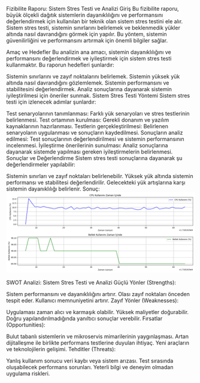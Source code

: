 Fizibilite Raporu: Sistem Stres Testi ve Analizi
Giriş
Bu fizibilite raporu, büyük ölçekli dağıtık sistemlerin dayanıklılığını ve performansını değerlendirmek için kullanılan bir teknik olan sistem stres testini ele alır. Sistem stres testi, sistemin sınırlarını belirlemek ve beklenmedik yükler altında nasıl davrandığını görmek için yapılır. Bu yöntem, sistemin güvenilirliğini ve performansını artırmak için önemli bilgiler sağlar.

Amaç ve Hedefler
Bu analizin ana amacı, sistemin dayanıklılığını ve performansını değerlendirmek ve iyileştirmek için sistem stres testi kullanmaktır. Bu raporun hedefleri şunlardır:

Sistemin sınırlarını ve zayıf noktalarını belirlemek.
Sistemin yüksek yük altında nasıl davrandığını gözlemlemek.
Sistemin performansını ve stabilitesini değerlendirmek.
Analiz sonuçlarına dayanarak sistemin iyileştirilmesi için öneriler sunmak.
Sistem Stres Testi Yöntemi
Sistem stres testi için izlenecek adımlar şunlardır:

Test senaryolarının tanımlanması: Farklı yük senaryoları ve stres testlerinin belirlenmesi.
Test ortamının kurulması: Gerekli donanım ve yazılım kaynaklarının hazırlanması.
Testlerin gerçekleştirilmesi: Belirlenen senaryoların uygulanması ve sonuçların kaydedilmesi.
Sonuçların analiz edilmesi: Test sonuçlarının değerlendirilmesi ve sistemin performansının incelenmesi.
İyileştirme önerilerinin sunulması: Analiz sonuçlarına dayanarak sistemde yapılması gereken iyileştirmelerin belirlenmesi.
Sonuçlar ve Değerlendirme
Sistem stres testi sonuçlarına dayanarak şu değerlendirmeler yapılabilir:

Sistemin sınırları ve zayıf noktaları belirlenebilir.
Yüksek yük altında sistemin performansı ve stabilitesi değerlendirilir.
Gelecekteki yük artışlarına karşı sistemin dayanıklılığı belirlenir.
Sonuç:
![CPU Bellek_Kullanımı Zaman İçinde](Figure_1.png)

SWOT Analizi: Sistem Stres Testi ve Analizi
Güçlü Yönler (Strengths):

Sistem performansını ve dayanıklılığını artırır.
Olası zayıf noktaları önceden tespit eder.
Kullanıcı memnuniyetini artırır.
Zayıf Yönler (Weaknesses):

Uygulaması zaman alıcı ve karmaşık olabilir.
Yüksek maliyetler doğurabilir.
Doğru yapılandırılmadığında yanıltıcı sonuçlar verebilir.
Fırsatlar (Opportunities):

Bulut tabanlı sistemlerin ve mikroservis mimarilerinin yaygınlaşması.
Artan dijitalleşme ile birlikte performans testlerine duyulan ihtiyaç.
Yeni araçların ve teknolojilerin gelişimi.
Tehditler (Threats):

Yanlış kullanım sonucu veri kaybı veya sistem arızası.
Test sırasında oluşabilecek performans sorunları.
Yeterli bilgi ve deneyim olmadan uygulama riskleri.
